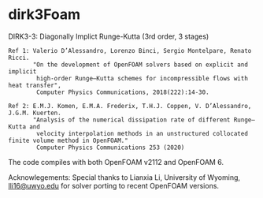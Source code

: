 # dirk3Foam
DIRK3-3: Diagonally Implict Runge-Kutta (3rd order, 3 stages)  

    Ref 1: Valerio D’Alessandro, Lorenzo Binci, Sergio Montelpare, Renato Ricci.
           "On the development of OpenFOAM solvers based on explicit and implicit 
            high-order Runge–Kutta schemes for incompressible flows with heat transfer",
            Computer Physics Communications, 2018(222):14-30.

    Ref 2: E.M.J. Komen, E.M.A. Frederix, T.H.J. Coppen, V. D’Alessandro, J.G.M. Kuerten.
           "Analysis of the numerical dissipation rate of different Runge–Kutta and
            velocity interpolation methods in an unstructured collocated finite volume method in OpenFOAM."
            Computer Physics Communications 253 (2020) 
     
   The code compiles with both OpenFOAM v2112 and OpenFOAM 6. 
   
   
   Acknowlegements:
   Special thanks to Lianxia Li, University of Wyoming, lli16@uwyo.edu
   for solver porting to recent OpenFOAM versions.
